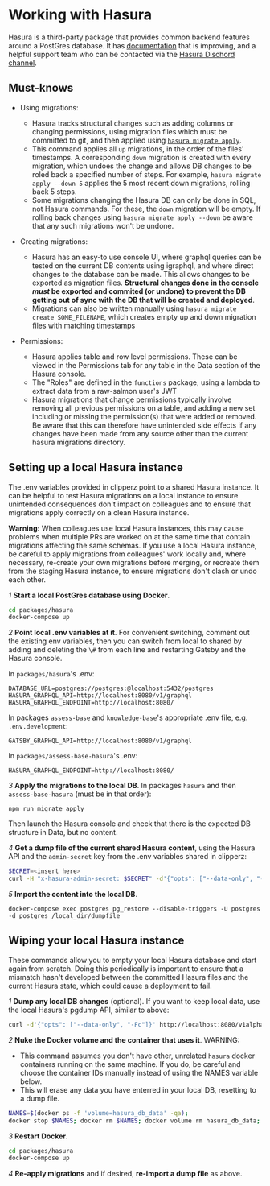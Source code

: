 # Working with Hasura

Hasura is a third-party package that provides common backend features around a PostGres database. It has [documentation](https://docs.hasura.io/1.0/graphql/manual/index.html) that is improving, and a helpful support team who can be contacted via the [Hasura Dischord channel](https://discordapp.com/channels/407792526867693568/428469959530643466).

## Must-knows

 - Using migrations:
   - Hasura tracks structural changes such as adding columns or changing permissions,  using migration files which must be committed to git, and then applied using [`hasura migrate apply`](https://docs.hasura.io/1.0/graphql/manual/hasura-cli/hasura_migrate_apply.html).
   - This command applies all `up` migrations, in the order of the files' timestamps. A corresponding `down` migration is created with every migration, which undoes the change and allows DB changes to be roled back a specified number of steps. For example, `hasura migrate apply --down 5` applies the 5 most recent down migrations, rolling back 5 steps.
   - Some migrations changing the Hasura DB can only be done in SQL, not Hasura commands. For these, the `down` migration will be empty. If rolling back changes using `hasura migrate apply --down` be aware that any such migrations won't be undone.

 - Creating migrations:
   - Hasura has an easy-to use console UI, where graphql queries can be tested on the current DB contents using igraphql, and where direct changes to the database can be made. This allows changes to be exported as migration files. **Structural changes done in the console _must_ be exported and commited (or undone) to prevent the DB getting out of sync with the DB that will be created and deployed**.
   - Migrations can also be written manually using `hasura migrate create SOME_FILENAME`, which creates empty up and down migration files with matching timestamps

 - Permissions:
   - Hasura applies table and row level permissions. These can be viewed in the Permissions tab for any table in the Data section of the Hasura console.
   - The "Roles" are defined in the `functions` package, using a lambda to extract data from a raw-salmon user's JWT
   - Hasura migrations that change permissions typically involve removing all previous permissions on a table, and adding a new set including or missing the permission(s) that were added or removed. Be aware that this can therefore have unintended side effects if any changes have been made from any source other than the current hasura migrations directory.


## Setting up a local Hasura instance

The .env variables provided in clipperz point to a shared Hasura instance. It can be helpful to test Hasura migrations on a local instance to ensure unintended consequences don't impact on colleagues and to ensure that migrations apply correctly on a clean Hasura instance.

**Warning:** When colleagues use local Hasura instances, this may cause problems when multiple PRs are worked on at the same time that contain migrations affecting the same schemas. If you use a local Hasura instance, be careful to apply migrations from colleagues' work locally and, where necessary, re-create your own migrations before merging, or recreate them from the staging Hasura instance, to ensure migrations don't clash or undo each other.

_1_ **Start a local PostGres database using Docker**.

```sh
cd packages/hasura
docker-compose up
```

_2_ **Point local .env variables at it**. For convenient switching, comment out the existing env variables, then you can switch from local to shared by adding and deleting the `\#` from each line and restarting Gatsby and the Hasura console.

In `packages/hasura`'s .env:

```
DATABASE_URL=postgres://postgres:@localhost:5432/postgres
HASURA_GRAPHQL_API=http://localhost:8080/v1/graphql
HASURA_GRAPHQL_ENDPOINT=http://localhost:8080/
```

In packages `assess-base` and `knowledge-base`'s appropriate .env file, e.g. `.env.development`:

```
GATSBY_GRAPHQL_API=http://localhost:8080/v1/graphql
```

In `packages/assess-base-hasura`'s .env:

```
HASURA_GRAPHQL_ENDPOINT=http://localhost:8080/
```

_3_ **Apply the migrations to the local DB**. In packages `hasura` and then `assess-base-hasura` (must be in that order):

```
npm run migrate apply
```

Then launch the Hasura console and check that there is the expected DB structure in Data, but no content.

_4_ **Get a dump file of the current shared Hasura content**, using the Hasura API and the `admin-secret` key from the .env variables shared in clipperz:

```sh
SECRET=<insert here>
curl -H "x-hasura-admin-secret: $SECRET" -d'{"opts": ["--data-only", "-Fc"]}' https://raw-salmon-hasura.nearform.com/v1alpha1/pg_dump > dumpfile

```

_5_ **Import the content into the local DB**.

```
docker-compose exec postgres pg_restore --disable-triggers -U postgres -d postgres /local_dir/dumpfile
```

## Wiping your local Hasura instance

These commands allow you to empty your local Hasura database and start again from scratch. Doing this periodically is important to ensure that a mismatch hasn't developed between the committed Hasura files and the current Hasura state, which could cause a deployment to fail.

_1_ **Dump any local DB changes** (optional). If you want to keep local data, use the local Hasura's pgdump API, similar to above:

```sh
curl -d'{"opts": ["--data-only", "-Fc"]}' http://localhost:8080/v1alpha1/pg_dump > dumpfile
```

_2_ **Nuke the Docker volume and the container that uses it**. WARNING:

 - This command assumes you don't have other, unrelated `hasura` docker containers running on the same machine. If you do, be careful and choose the container IDs manually instead of using the NAMES variable below.
 - This will erase any data you have enterred in your local DB, resetting to a dump file.

```sh
NAMES=$(docker ps -f 'volume=hasura_db_data' -qa);
docker stop $NAMES; docker rm $NAMES; docker volume rm hasura_db_data;
```

_3_ **Restart Docker**.

```sh
cd packages/hasura
docker-compose up
```

_4_ **Re-apply migrations** and if desired, **re-import a dump file** as above.



